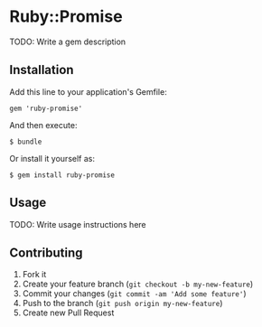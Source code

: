 # Ruby::Promise

TODO: Write a gem description

## Installation

Add this line to your application's Gemfile:

    gem 'ruby-promise'

And then execute:

    $ bundle

Or install it yourself as:

    $ gem install ruby-promise

## Usage

TODO: Write usage instructions here

## Contributing

1. Fork it
2. Create your feature branch (`git checkout -b my-new-feature`)
3. Commit your changes (`git commit -am 'Add some feature'`)
4. Push to the branch (`git push origin my-new-feature`)
5. Create new Pull Request
